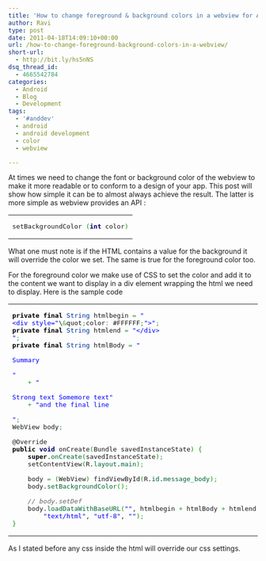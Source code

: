 ```yaml
---
title: 'How to change foreground & background colors in a webview for Android.'
author: Ravi
type: post
date: 2011-04-18T14:09:10+00:00
url: /how-to-change-foreground-background-colors-in-a-webview/
short-url:
  - http://bit.ly/hs5nNS
dsq_thread_id:
  - 4665542784
categories:
  - Android
  - Blog
  - Development
tags:
  - '#anddev'
  - android
  - android development
  - color
  - webview

---
```

At times we need to change the font or background color of the webview to make it more readable or to conform to a design of your app. This post will show how simple it can be to almost always achieve the result. <!--more-->The latter is more simple as webview provides an API :

<div class="wp_syntax">
  <table>
    <tr>
      <td class="code">
        <pre class="java" style="font-family:monospace;">setBackgroundColor <span style="color: #009900;">&#40;</span><span style="color: #000066; font-weight: bold;">int</span> color<span style="color: #009900;">&#41;</span></pre>
      </td>
    </tr>
  </table>
</div>

What one must note is if the HTML contains a value for the background it will override the color we set. The same is true for the foreground color too.

For the foreground color we make use of CSS to set the color and add it to the content we want to display in a div element wrapping the html we need to display. Here is the sample code

<div class="wp_syntax">
  <table>
    <tr>
      <td class="code">
        <pre class="java" style="font-family:monospace;"><span style="color: #000000; font-weight: bold;">private</span> <span style="color: #000000; font-weight: bold;">final</span> <span style="color: #003399;">String</span> htmlbegin <span style="color: #339933;">=</span> <span style="color: #0000ff;">"
&lt;div style="</span>\<span style="color: #339933;">&</span>quot<span style="color: #339933;">;</span>color<span style="color: #339933;">:</span> #FFFFFF<span style="color: #339933;">;</span><span style="color: #0000ff;">"&gt;"</span><span style="color: #339933;">;</span>
<span style="color: #000000; font-weight: bold;">private</span> <span style="color: #000000; font-weight: bold;">final</span> <span style="color: #003399;">String</span> htmlend <span style="color: #339933;">=</span> <span style="color: #0000ff;">"&lt;/div&gt;
"</span><span style="color: #339933;">;</span>
<span style="color: #000000; font-weight: bold;">private</span> <span style="color: #000000; font-weight: bold;">final</span> <span style="color: #003399;">String</span> htmlBody <span style="color: #339933;">=</span> <span style="color: #0000ff;">"
&nbsp;
Summary
&nbsp;
"</span>
	<span style="color: #339933;">+</span> <span style="color: #0000ff;">"
&nbsp;
Strong text Somemore text"</span>
	<span style="color: #339933;">+</span> <span style="color: #0000ff;">"and the final line
&nbsp;
"</span><span style="color: #339933;">;</span>
WebView body<span style="color: #339933;">;</span>
&nbsp;
@Override
<span style="color: #000000; font-weight: bold;">public</span> <span style="color: #000066; font-weight: bold;">void</span> onCreate<span style="color: #009900;">&#40;</span>Bundle savedInstanceState<span style="color: #009900;">&#41;</span> <span style="color: #009900;">&#123;</span>
	<span style="color: #000000; font-weight: bold;">super</span>.<span style="color: #006633;">onCreate</span><span style="color: #009900;">&#40;</span>savedInstanceState<span style="color: #009900;">&#41;</span><span style="color: #339933;">;</span>
	setContentView<span style="color: #009900;">&#40;</span>R.<span style="color: #006633;">layout</span>.<span style="color: #006633;">main</span><span style="color: #009900;">&#41;</span><span style="color: #339933;">;</span>
&nbsp;
	body <span style="color: #339933;">=</span> <span style="color: #009900;">&#40;</span>WebView<span style="color: #009900;">&#41;</span> findViewById<span style="color: #009900;">&#40;</span>R.<span style="color: #006633;">id</span>.<span style="color: #006633;">message_body</span><span style="color: #009900;">&#41;</span><span style="color: #339933;">;</span>
	body.<span style="color: #006633;">setBackgroundColor</span><span style="color: #009900;">&#40;</span><span style="color: #cc66cc;"></span><span style="color: #009900;">&#41;</span><span style="color: #339933;">;</span>
&nbsp;
	<span style="color: #666666; font-style: italic;">// body.setDef</span>
	body.<span style="color: #006633;">loadDataWithBaseURL</span><span style="color: #009900;">&#40;</span><span style="color: #0000ff;">""</span>, htmlbegin <span style="color: #339933;">+</span> htmlBody <span style="color: #339933;">+</span> htmlend,
		<span style="color: #0000ff;">"text/html"</span>, <span style="color: #0000ff;">"utf-8"</span>, <span style="color: #0000ff;">""</span><span style="color: #009900;">&#41;</span><span style="color: #339933;">;</span>
<span style="color: #009900;">&#125;</span></pre>
      </td>
    </tr>
  </table>
</div>

As I stated before any css inside the html will override our css settings.